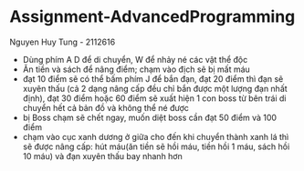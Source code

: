 # Assignment-AdvancedProgramming
Nguyen Huy Tung - 2112616

- Dùng phím A D để di chuyển, W để nhảy né các vật thể độc
- Ăn tiền và sách để nâng điểm; chạm vào địch sẽ bị mất máu
- đạt 10 điểm sẽ có thể bấm phím J để bắn đạn, đạt 20 điểm thì đạn sẽ xuyên thấu (cả 2 dạng nâng cấp đều chỉ bắn được một lượng đạn nhất định), đạt 30 điểm hoặc 60 điểm sẽ xuất hiện 1 con boss từ bên trái di chuyển hết cả bản đồ và không thể né được
- bị Boss chạm sẽ chết ngay, muốn diệt boss cần đạt 50 điểm và 100 điểm
- chạm vào cục xanh dương ở giữa cho đến khi chuyển thành xanh lá thì sẽ được nâng cấp: hút máu(ăn tiền sẽ hồi máu, tiền hồi 1 máu, sách hồi 10 máu) và đạn xuyên thấu bay nhanh hơn
